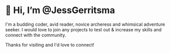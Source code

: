 <h1>👋 Hi, I’m @JessGerritsma </h1>

I'm a budding coder, avid reader, novice archeress and whimsical adventure seeker. I would love to join any projects to test out & increase my skills and connect with the community.

Thanks for visiting and I'd love to connect!
